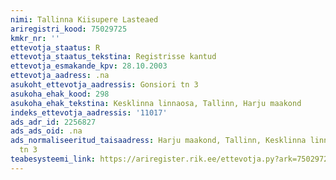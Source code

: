 ```yaml
---
nimi: Tallinna Kiisupere Lasteaed
ariregistri_kood: 75029725
kmkr_nr: ''
ettevotja_staatus: R
ettevotja_staatus_tekstina: Registrisse kantud
ettevotja_esmakande_kpv: 28.10.2003
ettevotja_aadress: .na
asukoht_ettevotja_aadressis: Gonsiori tn 3
asukoha_ehak_kood: 298
asukoha_ehak_tekstina: Kesklinna linnaosa, Tallinn, Harju maakond
indeks_ettevotja_aadressis: '11017'
ads_adr_id: 2256827
ads_ads_oid: .na
ads_normaliseeritud_taisaadress: Harju maakond, Tallinn, Kesklinna linnaosa, Gonsiori
  tn 3
teabesysteemi_link: https://ariregister.rik.ee/ettevotja.py?ark=75029725&ref=rekvisiidid
---
```

